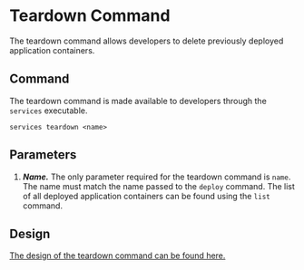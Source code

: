 # Teardown Command

The teardown command allows developers to delete previously deployed application containers.

## Command

The teardown command is made available to developers through the `services` executable.

```
services teardown <name>
```

## Parameters

1. ***Name.*** The only parameter required for the teardown command is `name`. The name must match the name passed to the `deploy` command. The list of all deployed application containers can be found using the `list` command.

## Design

[The design of the teardown command can be found here.](./teardown-command-design.md)

